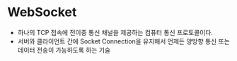 # WebSocket

- 하나의 TCP 접속에 전이중 통신 채널을 제공하는 컴퓨터 통신 프로토콜이다.
- 서버와 클라이언트 간에 Socket Connection을 유지해서 언제든 양방향 통신 또는 데이터 전송이 가능하도록 하는 기술

